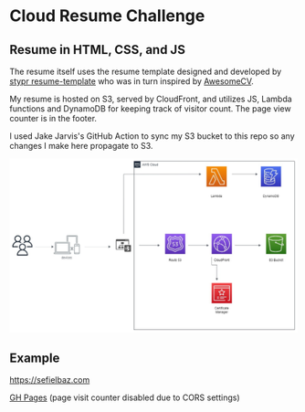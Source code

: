 # Cloud Resume Challenge

## Resume in HTML, CSS, and JS
The resume itself uses the resume template designed and developed by [stypr resume-template](https://github.com/stypr/resume-template) who was in turn inspired by [AwesomeCV](https://github.com/posquit0/Awesome-CV).

My resume is hosted on S3, served by CloudFront, and utilizes JS, Lambda functions and DynamoDB for keeping track of visitor count. The page view counter is in the footer.

I used Jake Jarvis's GitHub Action to sync my S3 bucket to this repo so any changes I make here propagate to S3.

![alt text](/Diagram.jpg?raw=true "Diagram")

## Example

https://sefielbaz.com

[GH Pages](https://jselbaz.github.io/Cloud-Resume-Challenge/resume/) (page visit counter disabled due to CORS settings)
